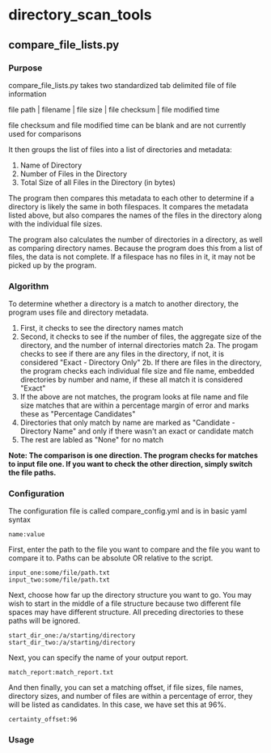 # directory_scan_tools

## compare_file_lists.py

### Purpose
compare_file_lists.py takes two standardized tab delimited file of file information

file path | filename | file size | file checksum | file modified time

file checksum and file modified time can be blank and are not currently used for comparisons

It then groups the list of files into a list of directories and metadata:
  1. Name of Directory
  2. Number of Files in the Directory
  3. Total Size of all Files in the Directory (in bytes)

The program then compares this metadata to each other to determine if a directory is likely the same in both filespaces.
It compares the metadata listed above, but also compares the names of the files in the directory along with the individual file sizes.

The program also calculates the number of directories in a directory, as well as comparing directory names.  Because the program does this from a list of files, the data is not complete.  If a filespace has no files in it, it may not be picked up by the program.

### Algorithm
To determine whether a directory is a match to another directory, the program uses file and directory metadata.

  1. First, it checks to see the directory names match
  2. Second, it checks to see if the number of files, the aggregate size of the directory, and the number of internal directories match
    2a. The progam checks to see if there are any files in the directory, if not, it is considered "Exact - Directory Only"
    2b. If there are files in the directory, the program checks each individual file size and file name, embedded directories by number and name, if these all match it is considered "Exact"
  3. If the above are not matches, the program looks at file name and file size matches that are within a percentage margin of error and marks these as "Percentage Candidates"
  4. Directories that only match by name are marked as "Candidate - Directory Name" and only if there wasn't an exact or candidate match
  5. The rest are labled as "None" for no match

**Note: The comparison is one direction.  The program checks for matches to input file one.  If you want to check the other direction, simply switch the file paths.**

### Configuration
The configuration file is called compare_config.yml and is in basic yaml syntax
```
name:value
```

First, enter the path to the file you want to compare and the file you want to compare it to.  Paths can be absolute OR relative to the script.

```
input_one:some/file/path.txt
input_two:some/file/path.txt
```
Next, choose how far up the directory structure you want to go.  You may wish to start in the middle of a file structure because two different file spaces may have different structure.  All preceding directories to these paths will be ignored.

```
start_dir_one:/a/starting/directory
start_dir_two:/a/starting/directory
```

Next, you can specify the name of your output report.

```
match_report:match_report.txt
```

And then finally, you can set a matching offset, if file sizes, file names, directory sizes, and number of files are within a percentage of error, they will be listed as candidates.  In this case, we have set this at 96%.

```
certainty_offset:96
```

### Usage
